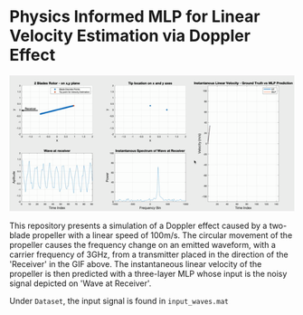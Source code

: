 # Physics Informed MLP for Linear Velocity Estimation via Doppler Effect
![Description of GIF](results_GIF.gif)

This repository presents a simulation of a Doppler effect caused by a two-blade propeller with a linear speed of 100m/s. The circular movement of the propeller causes the frequency change on an emitted waveform, with a carrier frequency of 3GHz, from a transmitter placed in the direction of the 'Receiver' in the GIF above. The instantaneous linear velocity of the propeller is then predicted with a three-layer MLP whose input is the noisy signal depicted on 'Wave at Receiver'.

Under `Dataset`, the input signal is found in `input_waves.mat` 
